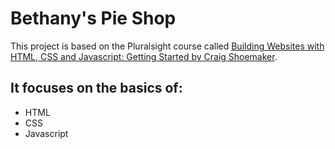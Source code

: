 # Bethany's Pie Shop

This project is based on the Pluralsight course called [Building Websites with HTML, CSS and Javascript: Getting Started by Craig Shoemaker](https://app.pluralsight.com/library/courses/html-css-javascript-getting-started-building-websites/table-of-contents).

## It focuses on the basics of:
* HTML
* CSS
* Javascript
